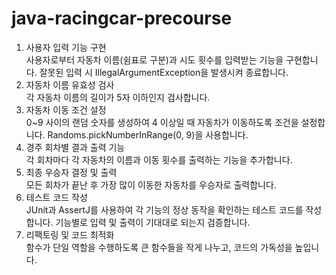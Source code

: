 # java-racingcar-precourse

1. 사용자 입력 기능 구현   
사용자로부터 자동차 이름(쉼표로 구분)과 시도 횟수를 입력받는 기능을 구현합니다. 잘못된 입력 시 IllegalArgumentException을 발생시켜 종료합니다.  
2. 자동차 이름 유효성 검사  
각 자동차 이름의 길이가 5자 이하인지 검사합니다.   
3. 자동차 이동 조건 설정  
0~9 사이의 랜덤 숫자를 생성하여 4 이상일 때 자동차가 이동하도록 조건을 설정합니다. Randoms.pickNumberInRange(0, 9)을 사용합니다.   
4. 경주 회차별 결과 출력 기능  
각 회차마다 각 자동차의 이름과 이동 횟수를 출력하는 기능을 추가합니다.   
5. 최종 우승자 결정 및 출력  
모든 회차가 끝난 후 가장 많이 이동한 자동차를 우승자로 출력합니다.   
6. 테스트 코드 작성  
JUnit과 AssertJ를 사용하여 각 기능의 정상 동작을 확인하는 테스트 코드를 작성합니다. 기능별로 입력 및 출력이 기대대로 되는지 검증합니다.   
7. 리팩토링 및 코드 최적화  
함수가 단일 역할을 수행하도록 큰 함수들을 작게 나누고, 코드의 가독성을 높입니다.   
